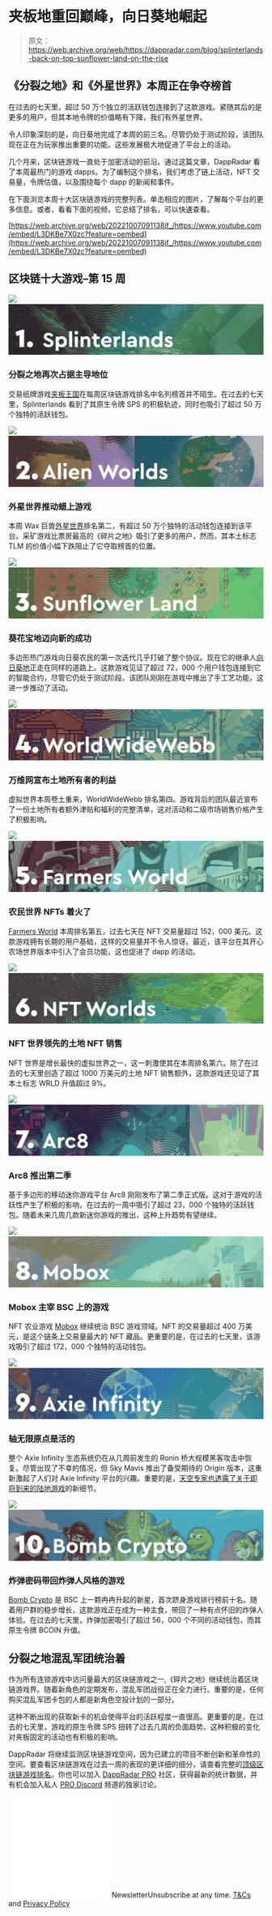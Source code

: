 # 夹板地重回巅峰，向日葵地崛起

> 原文：<https://web.archive.org/web/https://dappradar.com/blog/splinterlands-back-on-top-sunflower-land-on-the-rise>

## 《分裂之地》和《外星世界》本周正在争夺榜首

在过去的七天里，超过 50 万个独立的活跃钱包连接到了这款游戏。紧随其后的是更多的用户，但其本地令牌的价值略有下降，我们有外星世界。

令人印象深刻的是，向日葵地完成了本周的前三名。尽管仍处于测试阶段，该团队现在正在为玩家推出重要的功能。这些发展极大地促进了平台上的活动。

几个月来，区块链游戏一直处于加密活动的前沿。通过这篇文章，DappRadar 看了本周最热门的游戏 dapps。为了编制这个排名，我们考虑了链上活动，NFT 交易量，令牌估值，以及围绕每个 dapp 的新闻和事件。

在下面浏览本周十大区块链游戏的完整列表。单击相应的图片，了解每个平台的更多信息。或者，看看下面的视频，它总结了排名，可以快速查看。

[https://web.archive.org/web/20221007091138if_/https://www.youtube.com/embed/L3DKBe7X0zc?feature=oembed](https://web.archive.org/web/20221007091138if_/https://www.youtube.com/embed/L3DKBe7X0zc?feature=oembed)

## 区块链十大游戏–第 15 周

[](https://web.archive.org/web/20221007091138/https://dappradar.com/hive/games/splinterlands)[![](img/30c90efd1a6789fd24f8083229b998ec.png)<picture>![splinterlands](img/01819afaab28fb9ce0f76c6f18ccc440.png)</picture>](https://web.archive.org/web/20221007091138/https://dappradar.com/hive/games/splinterlands)

### 分裂之地再次占据主导地位

交易纸牌游戏[夹板王国](https://web.archive.org/web/20221007091138/https://dappradar.com/hive/games/splinterlands)在每周区块链游戏排名中名列榜首并不陌生。在过去的七天里，Splinterlands 看到了其原生令牌 SPS 的积极轨迹，同时也吸引了超过 50 万个独特的活跃钱包。

[](https://web.archive.org/web/20221007091138/https://dappradar.com/multichain/games/alien-worlds)[![](img/30c90efd1a6789fd24f8083229b998ec.png)<picture>![splinterlands](img/82c68914863f23e486220ddd643b8607.png)</picture>](https://web.archive.org/web/20221007091138/https://dappradar.com/multichain/games/alien-worlds)

### 外星世界推动蜡上游戏

本周 Wax 巨兽[外星世界](https://web.archive.org/web/20221007091138/https://dappradar.com/multichain/games/alien-worlds)排名第二，有超过 50 万个独特的活动钱包连接到该平台。采矿游戏比票房最高的《碎片之地》吸引了更多的用户，然而，其本土标志 TLM 的价值小幅下跌阻止了它夺取榜首的位置。

[](https://web.archive.org/web/20221007091138/https://dappradar.com/polygon/games/sunflower-land)[![](img/30c90efd1a6789fd24f8083229b998ec.png)<picture>![splinterlands](img/b41fdd5f4daddc04047e02fc054437f1.png)</picture>](https://web.archive.org/web/20221007091138/https://dappradar.com/polygon/games/sunflower-land)

### 葵花宝地迈向新的成功

多边形热门游戏向日葵农民的第一次迭代几乎打破了整个协议。现在它的继承人[向日葵地](https://web.archive.org/web/20221007091138/https://dappradar.com/polygon/games/sunflower-land)正走在同样的道路上。这款游戏见证了超过 72，000 个用户钱包连接到它的智能合约，尽管它仍处于测试阶段。该团队刚刚在游戏中推出了手工艺功能，这进一步推动了活动。

[](https://web.archive.org/web/20221007091138/https://dappradar.com/ethereum/collectibles/worldwide-webb-land)[![](img/30c90efd1a6789fd24f8083229b998ec.png)<picture>![](img/c8c293748e24c6a389d722188795b58a.png)</picture>](https://web.archive.org/web/20221007091138/https://dappradar.com/ethereum/collectibles/worldwide-webb-land)

### 万维网宣布土地所有者的利益

虚拟世界本周卷土重来，WorldWideWebb 排名第四。游戏背后的团队最近宣布了一份土地所有者额外津贴和福利的完整清单，这对活动和二级市场销售价格产生了积极影响。

[](https://web.archive.org/web/20221007091138/https://dappradar.com/wax/games/farmers-world)[![](img/30c90efd1a6789fd24f8083229b998ec.png)<picture>![](img/521d3cefb2db0c24133844eed148dd60.png)</picture>](https://web.archive.org/web/20221007091138/https://dappradar.com/wax/games/farmers-world)

### 农民世界 NFTs 着火了

[Farmers World](https://web.archive.org/web/20221007091138/https://dappradar.com/wax/games/farmers-world) 本周排名第五，过去七天在 NFT 交易量超过 152，000 美元。这款游戏拥有长期的用户基础，这样的交易量并不令人惊讶。最近，该平台在其开心农场世界版本中引入了会员功能，这也促进了 dapp 的活动。

[](https://web.archive.org/web/20221007091138/https://dappradar.com/ethereum/games/nft-worlds)[![](img/30c90efd1a6789fd24f8083229b998ec.png)<picture>![](img/57668c69aa30f96c481654b0d6d10673.png)</picture>](https://web.archive.org/web/20221007091138/https://dappradar.com/ethereum/games/nft-worlds)

### NFT 世界领先的土地 NFT 销售

NFT 世界是增长最快的虚拟世界之一，这一刺激使其在本周排名第六。除了在过去的七天里创造了超过 1000 万美元的土地 NFT 销售额外，这款游戏还见证了其本土标志 WRLD 升值超过 9%。

[](https://web.archive.org/web/20221007091138/https://dappradar.com/polygon/games/arc8-by-gamee-1)[![](img/30c90efd1a6789fd24f8083229b998ec.png)<picture>![](img/001740534e8e5b8f5991e367004f1907.png)</picture>](https://web.archive.org/web/20221007091138/https://dappradar.com/polygon/games/arc8-by-gamee-1)

### Arc8 推出第二季

基于多边形的移动迷你游戏平台 Arc8 刚刚发布了第二季正式版。这对于游戏的活跃性产生了积极的影响，在过去的一周中吸引了超过 23，000 个独特的活跃钱包。随着未来几周几款新迷你游戏的推出，这种上升趋势有望继续。

[](https://web.archive.org/web/20221007091138/https://dappradar.com/binance-smart-chain/games/mobox-nft-farmer)[![](img/30c90efd1a6789fd24f8083229b998ec.png)<picture>![](img/a4e43f6806bec6f2ce8d0df7afd4e81d.png)</picture>](https://web.archive.org/web/20221007091138/https://dappradar.com/binance-smart-chain/games/mobox-nft-farmer)

### Mobox 主宰 BSC 上的游戏

NFT 农业游戏 [Mobox](https://web.archive.org/web/20221007091138/https://dappradar.com/binance-smart-chain/games/mobox-nft-farmer) 继续统治 BSC 游戏领域。NFT 的交易量超过 400 万美元，是这个链条上交易量最大的 NFT 藏品。更重要的是，在过去的七天里，该游戏吸引了超过 172，000 个独特的活动钱包。

[](https://web.archive.org/web/20221007091138/https://dappradar.com/ronin/games/axie-infinity)[![](img/30c90efd1a6789fd24f8083229b998ec.png)<picture>![](img/8c54d0e0fcbdcb50007ff443c4868e08.png)</picture>](https://web.archive.org/web/20221007091138/https://dappradar.com/ronin/games/axie-infinity)

### 轴无限原点是活的

整个 Axie Infinity 生态系统仍在从几周前发生的 Ronin 桥大规模黑客攻击中恢复。尽管出现了不幸的情况，但 Sky Mavis 推出了备受期待的 Origin 版本，这重新激起了人们对 Axie Infinity 平台的兴趣。重要的是，[天空专家也透露了关于即将到来的陆地游戏](https://web.archive.org/web/20221007091138/https://dappradar.com/blog/6-things-you-need-to-know-about-axie-infinity-land-alpha/)的新细节。

[](https://web.archive.org/web/20221007091138/https://dappradar.com/binance-smart-chain/games/bomb-crypto)[![](img/30c90efd1a6789fd24f8083229b998ec.png)<picture>![](img/f043a5fffa4248d43728aa70a919634a.png)</picture>](https://web.archive.org/web/20221007091138/https://dappradar.com/binance-smart-chain/games/bomb-crypto)

### 炸弹密码带回炸弹人风格的游戏

[Bomb Crypto](https://web.archive.org/web/20221007091138/https://dappradar.com/binance-smart-chain/games/bomb-crypto) 是 BSC 上一颗冉冉升起的新星，首次跻身游戏排行榜前十名。随着用户群的稳步增长，这款游戏正在成为一种主食，带回了一种有点怀旧的炸弹人体验。在过去的七天里，炸弹加密吸引了超过 56，000 个不同的活动钱包，而其原生令牌 BCOIN 升值。

## 分裂之地混乱军团统治着

作为所有连锁游戏中访问量最大的区块链游戏之一,《碎片之地》继续统治着区块链游戏界。随着新角色的定期发布，混乱军团战役正在全力进行。重要的是，任何购买混乱军团卡包的人都是新角色空投计划的一部分。

这种不断出现的获取新卡的机会使得平台的活跃程度一直很高。更重要的是，在过去的七天里，游戏的原生令牌 SPS 扭转了过去几周的负面趋势。这种积极的变化对夹板固定的活动也有积极的影响。

DappRadar 将继续监测区块链游戏空间，因为已建立的项目不断创新和革命性的空间。要查看区块链游戏在过去一周的表现的更详细的细分，请查看完整的[顶级区块链游戏排名](https://web.archive.org/web/20221007091138/https://dappradar.com/rankings/category/games)。你也可以加入 [DappRadar PRO](https://web.archive.org/web/20221007091138/https://dappradar.com/token/pro) 社区，获得最新的统计数据，并有机会加入私人 [PRO Discord](https://web.archive.org/web/20221007091138/https://dappradar.com/discord) 频道的独家讨论。

![](img/6d5a4a2d609c56e1a5771717e54ba759.png) NewsletterUnsubscribe at any time. [T&Cs](https://web.archive.org/web/20221007091138/https://dappradar.com/terms) and [Privacy Policy](https://web.archive.org/web/20221007091138/https://dappradar.com/privacy-policy)